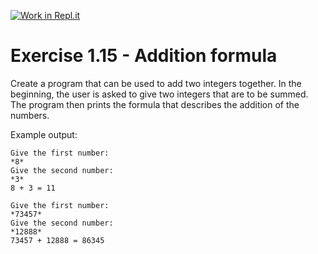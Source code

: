 [![Work in Repl.it](https://classroom.github.com/assets/work-in-replit-14baed9a392b3a25080506f3b7b6d57f295ec2978f6f33ec97e36a161684cbe9.svg)](https://classroom.github.com/online_ide?assignment_repo_id=5433500&assignment_repo_type=AssignmentRepo)
# Exercise 1.15 - Addition formula

Create a program that can be used to add two integers together. In the beginning, the user is asked to give two integers that are to be summed. The program then prints the formula that describes the addition of the numbers.

Example output:

```plaintext
Give the first number:
*8*
Give the second number:
*3*
8 + 3 = 11
```

```plaintext
Give the first number:
*73457*
Give the second number:
*12888*
73457 + 12888 = 86345
```
